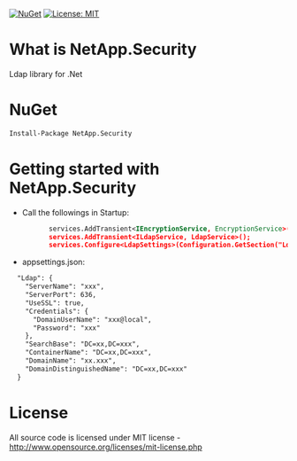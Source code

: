 [![NuGet](https://img.shields.io/nuget/v/NetApp.Security.svg)](https://www.nuget.org/packages/NetApp.Security)
[![License: MIT](https://img.shields.io/badge/License-MIT-green.svg)](LICENSE)

# What is NetApp.Security

Ldap library for .Net

# NuGet
```xml
Install-Package NetApp.Security
```
# Getting started with NetApp.Security

  * Call the followings in Startup:  
  ```xml
            services.AddTransient<IEncryptionService, EncryptionService>();
            services.AddTransient<ILdapService, LdapService>();
            services.Configure<LdapSettings>(Configuration.GetSection("Ldap"));
  ```
  * appsettings.json:  
  ```xml
    "Ldap": {
      "ServerName": "xxx",
      "ServerPort": 636,
      "UseSSL": true,
      "Credentials": {
        "DomainUserName": "xxx@local",
        "Password": "xxx"
      },
      "SearchBase": "DC=xx,DC=xxx",
      "ContainerName": "DC=xx,DC=xxx",
      "DomainName": "xx.xxx",
      "DomainDistinguishedName": "DC=xx,DC=xxx"
    }
  ```
# License
All source code is licensed under MIT license - http://www.opensource.org/licenses/mit-license.php
